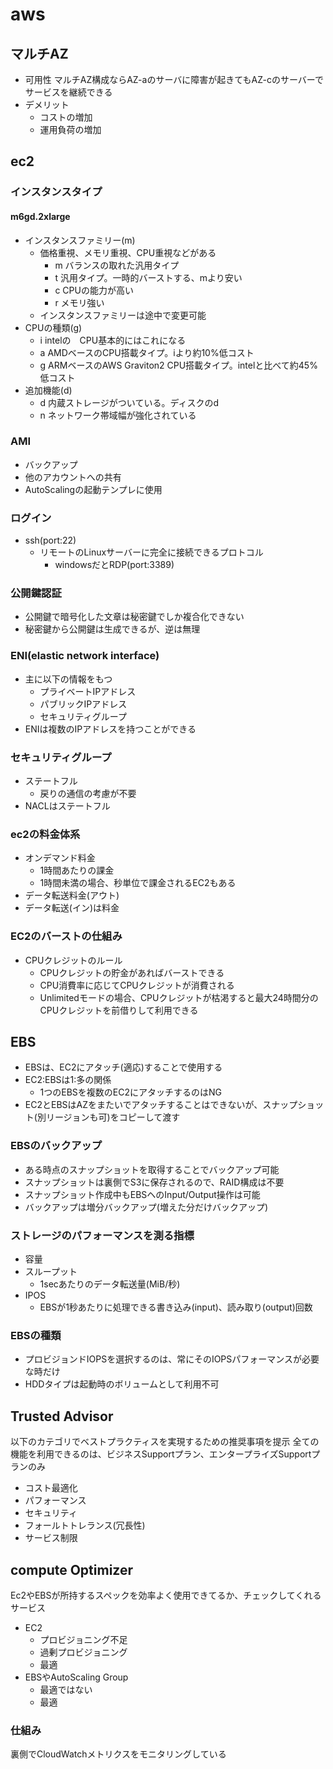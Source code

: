 # aws

## マルチAZ
- 可用性
マルチAZ構成ならAZ-aのサーバに障害が起きてもAZ-cのサーバーでサービスを継続できる
- デメリット
  - コストの増加
  - 運用負荷の増加

## ec2
### インスタンスタイプ
#### m6gd.2xlarge
- インスタンスファミリー(m)
  - 価格重視、メモリ重視、CPU重視などがある
    - m バランスの取れた汎用タイプ
    - t 汎用タイプ。一時的バーストする、mより安い
    - c CPUの能力が高い
    - r メモリ強い
  - インスタンスファミリーは途中で変更可能
- CPUの種類(g)
  - i intelの　CPU基本的にはこれになる
  - a AMDベースのCPU搭載タイプ。iより約10%低コスト
  - g ARMベースのAWS Graviton2 CPU搭載タイプ。intelと比べて約45%低コスト
- 追加機能(d)
  - d 内蔵ストレージがついている。ディスクのd
  - n ネットワーク帯域幅が強化されている
### AMI
- バックアップ
- 他のアカウントへの共有
- AutoScalingの起動テンプレに使用
### ログイン
- ssh(port:22)
  - リモートのLinuxサーバーに完全に接続できるプロトコル
    - windowsだとRDP(port:3389)
### 公開鍵認証
- 公開鍵で暗号化した文章は秘密鍵でしか複合化できない
- 秘密鍵から公開鍵は生成できるが、逆は無理

### ENI(elastic network interface)
- 主に以下の情報をもつ
  - プライベートIPアドレス
  - パブリックIPアドレス
  - セキュリティグループ
- ENIは複数のIPアドレスを持つことができる

### セキュリティグループ
- ステートフル
  - 戻りの通信の考慮が不要
- NACLはステートフル

### ec2の料金体系
- オンデマンド料金
  - 1時間あたりの課金
  - 1時間未満の場合、秒単位で課金されるEC2もある
- データ転送料金(アウト)
- データ転送(イン)は料金

### EC2のバーストの仕組み
- CPUクレジットのルール
  - CPUクレジットの貯金があればバーストできる
  - CPU消費率に応じてCPUクレジットが消費される
  - Unlimitedモードの場合、CPUクレジットが枯渇すると最大24時間分のCPUクレジットを前借りして利用できる

## EBS
- EBSは、EC2にアタッチ(適応)することで使用する
- EC2:EBSは1:多の関係
  - 1つのEBSを複数のEC2にアタッチするのはNG
- EC2とEBSはAZをまたいでアタッチすることはできないが、スナップショット(別リージョンも可)をコピーして渡す
### EBSのバックアップ
- ある時点のスナップショットを取得することでバックアップ可能
- スナップショットは裏側でS3に保存されるので、RAID構成は不要
- スナップショット作成中もEBSヘのInput/Output操作は可能
- バックアップは増分バックアップ(増えた分だけバックアップ)
### ストレージのパフォーマンスを測る指標
- 容量
- スループット
  - 1secあたりのデータ転送量(MiB/秒)
- IPOS
  - EBSが1秒あたりに処理できる書き込み(input)、読み取り(output)回数
### EBSの種類
- プロビジョンドIOPSを選択するのは、常にそのIOPSパフォーマンスが必要な時だけ
- HDDタイプは起動時のボリュームとして利用不可

## Trusted Advisor
以下のカテゴリでベストプラクティスを実現するための推奨事項を提示
全ての機能を利用できるのは、ビジネスSupportプラン、エンタープライズSupportプランのみ

- コスト最適化
- パフォーマンス
- セキュリティ
- フォールトトレランス(冗長性)
- サービス制限

## compute Optimizer
Ec2やEBSが所持するスペックを効率よく使用できてるか、チェックしてくれるサービス
- EC2
  - プロビジョニング不足
  - 過剰プロビジョニング
  - 最適
- EBSやAutoScaling Group
  - 最適ではない
  - 最適
### 仕組み
裏側でCloudWatchメトリクスをモニタリングしている